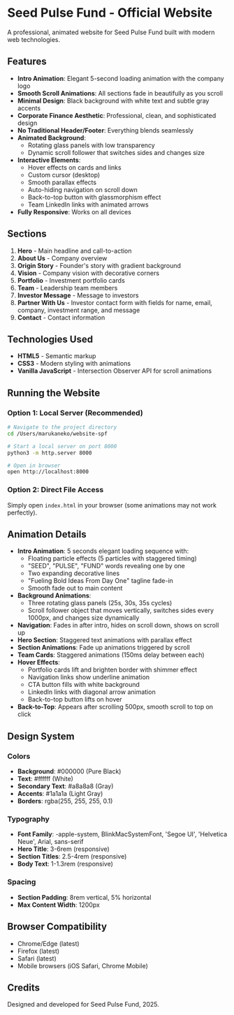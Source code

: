 # Seed Pulse Fund - Official Website

A professional, animated website for Seed Pulse Fund built with modern web technologies.

## Features

- **Intro Animation**: Elegant 5-second loading animation with the company logo
- **Smooth Scroll Animations**: All sections fade in beautifully as you scroll
- **Minimal Design**: Black background with white text and subtle gray accents
- **Corporate Finance Aesthetic**: Professional, clean, and sophisticated design
- **No Traditional Header/Footer**: Everything blends seamlessly
- **Animated Background**: 
  - Rotating glass panels with low transparency
  - Dynamic scroll follower that switches sides and changes size
- **Interactive Elements**: 
  - Hover effects on cards and links
  - Custom cursor (desktop)
  - Smooth parallax effects
  - Auto-hiding navigation on scroll down
  - Back-to-top button with glassmorphism effect
  - Team LinkedIn links with animated arrows
- **Fully Responsive**: Works on all devices

## Sections

1. **Hero** - Main headline and call-to-action
2. **About Us** - Company overview
3. **Origin Story** - Founder's story with gradient background
4. **Vision** - Company vision with decorative corners
5. **Portfolio** - Investment portfolio cards
6. **Team** - Leadership team members
7. **Investor Message** - Message to investors
8. **Partner With Us** - Investor contact form with fields for name, email, company, investment range, and message
9. **Contact** - Contact information

## Technologies Used

- **HTML5** - Semantic markup
- **CSS3** - Modern styling with animations
- **Vanilla JavaScript** - Intersection Observer API for scroll animations

## Running the Website

### Option 1: Local Server (Recommended)
```bash
# Navigate to the project directory
cd /Users/marukaneko/website-spf

# Start a local server on port 8000
python3 -m http.server 8000

# Open in browser
open http://localhost:8000
```

### Option 2: Direct File Access
Simply open `index.html` in your browser (some animations may not work perfectly).

## Animation Details

- **Intro Animation**: 5 seconds elegant loading sequence with:
  - Floating particle effects (5 particles with staggered timing)
  - "SEED", "PULSE", "FUND" words revealing one by one
  - Two expanding decorative lines
  - "Fueling Bold Ideas From Day One" tagline fade-in
  - Smooth fade out to main content
- **Background Animations**:
  - Three rotating glass panels (25s, 30s, 35s cycles)
  - Scroll follower object that moves vertically, switches sides every 1000px, and changes size dynamically
- **Navigation**: Fades in after intro, hides on scroll down, shows on scroll up
- **Hero Section**: Staggered text animations with parallax effect
- **Section Animations**: Fade up animations triggered by scroll
- **Team Cards**: Staggered animations (150ms delay between each)
- **Hover Effects**: 
  - Portfolio cards lift and brighten border with shimmer effect
  - Navigation links show underline animation
  - CTA button fills with white background
  - LinkedIn links with diagonal arrow animation
  - Back-to-top button lifts on hover
- **Back-to-Top**: Appears after scrolling 500px, smooth scroll to top on click

## Design System

### Colors
- **Background**: #000000 (Pure Black)
- **Text**: #ffffff (White)
- **Secondary Text**: #a8a8a8 (Gray)
- **Accents**: #1a1a1a (Light Gray)
- **Borders**: rgba(255, 255, 255, 0.1)

### Typography
- **Font Family**: -apple-system, BlinkMacSystemFont, 'Segoe UI', 'Helvetica Neue', Arial, sans-serif
- **Hero Title**: 3-6rem (responsive)
- **Section Titles**: 2.5-4rem (responsive)
- **Body Text**: 1-1.3rem (responsive)

### Spacing
- **Section Padding**: 8rem vertical, 5% horizontal
- **Max Content Width**: 1200px

## Browser Compatibility

- Chrome/Edge (latest)
- Firefox (latest)
- Safari (latest)
- Mobile browsers (iOS Safari, Chrome Mobile)

## Credits

Designed and developed for Seed Pulse Fund, 2025.

